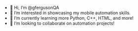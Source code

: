 - 👋 Hi, I’m @gfergusonQA
- 👀 I’m interested in showcasing my mobile automation skills.
- 🌱 I’m currently learning more Python, C++, HTML, and more!
- 💞️ I’m looking to collaborate on automation projects!

<!---
gfergusonQA/gfergusonQA is a ✨ special ✨ repository because its `README.md` (this file) appears on your GitHub profile.
You can click the Preview link to take a look at your changes.
--->
